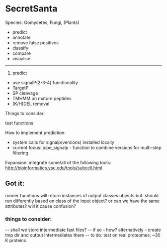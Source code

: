 # SecretSanta
Species: Oomycetes, Fungi, (Plants)

- predict
- annotate
- remove false positives
- classify
- compare
- visualise

-----------
1) predict
- use signalP(2-3-4) functionality
- TargetP
- SP cleavage
- TMHMM on mature peptides
- (K/H)DEL removal


Things to consider:

test functions

How to implement prediction:
- system calls for signalp(versions) installed locally
- current focus: pipe_signalp - function to combine versions for multi-step filtering


Expansion:
integrate some/all of the following tools:
http://bioinformatics.ysu.edu/tools/subcell.html


## Got it:

runner fucntions will return instances of output classes objects
but: should run differently based on class of the input object? 
or can we have the same attributes?
will it cause confusion?

### things to consider:

-- shall we store intermediate fast files?
-- if so -  how? alternatively - create tmp dir and output intermediates there
-- to do: test on real proteomes: ~30 K proteins


